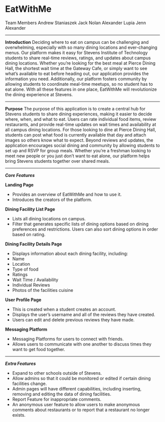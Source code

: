 # EatWithMe
Team Members
Andrew Staniaszek
Jack Nolan 
Alexander Lupia
Jenn Alexander

---

**Introduction**
Deciding where to eat on campus can be challenging and overwhelming, especially with so many dining locations and ever-changing menus. Our platform makes it easy for Stevens Institute of Technology students to share real-time reviews, ratings, and updates about campus dining locations. Whether you’re looking for the best meal at Pierce Dining Hall, the shortest wait time at the Gateway Cafe, or simply want to see what’s available to eat before heading out, our application provides the information you need. Additionally, our platform fosters community by allowing students to coordinate meal-time meetups, so no student has to eat alone. With all these features in one place, EatWithMe will revolutionize the dining experience at Stevens.

---

**Purpose**
The purpose of this application is to create a central hub for Stevens students to share dining experiences, making it easier to decide where, when, and what to eat. Users can rate individual food items, review restaurants, and provide real-time updates on wait times and availability at all campus dining locations. For those looking to dine at Pierce Dining Hall, students can post what food is currently available that day and attach images so others know what to expect. Beyond reviews and updates, the application encourages social dining and community by allowing students to set up and RSVP for group meals. Whether you’re a freshman looking to meet new people or you just don’t want to eat alone, our platform helps bring Stevens students together over shared meals.

---

_**Core Features**_

**Landing Page**
- Provides an overview of EatWithMe and how to use it.
- Introduces the creators of the platform.

**Dining Facility List Page**
- Lists all dining locations on campus.
- Filter that generates specific lists of dining options based on dining preferences and restrictions. Users can also sort dining options in order based on rating.

**Dining Facility Details Page**
- Displays information about each dining facility, including:
- Name
- Location
- Type of food
- Ratings
- Wait Time / Availability
- Individual Reviews
- Photos of the facilities cuisine

**User Profile Page**
- This is created when a student creates an account.
- Displays the user’s username and all of the reviews they have created.
- Users can edit and delete previous reviews they have made.

**Messaging Platform**
- Messaging Platforms for users to connect with friends.
- Allows users to communicate with one another to discuss times they want to get food together.

---

_**Extra Features**_
- Expand to other schools outside of Stevens.
- Allow admins so that it could be monitored or edited if certain dining facilities change.
- Admin pages will have different capabilities, including inserting, removing and editing the data of dining facilities.
- Report Feature for inappropriate comments.
- An anonymous user feature to allow users to make anonymous comments about restaurants or to report that a restaurant no longer exists.
